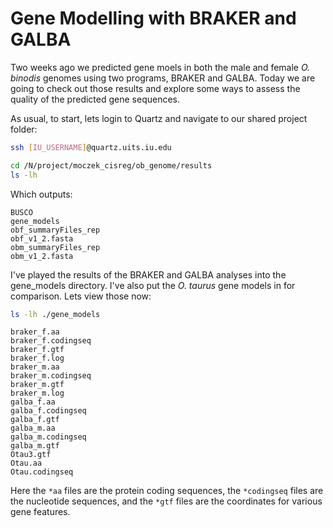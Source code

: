 # Gene Modelling with BRAKER and GALBA

Two weeks ago we predicted gene moels in both the male and female _O. binodis_ genomes using two programs, BRAKER and GALBA. Today we are going to check out those results and explore some ways to assess the quality of the predicted gene sequences. 

As usual, to start, lets login to Quartz and navigate to our shared project folder:

```bash
ssh [IU_USERNAME]@quartz.uits.iu.edu

cd /N/project/moczek_cisreg/ob_genome/results
ls -lh
```

Which outputs:

```
BUSCO
gene_models
obf_summaryFiles_rep
obf_v1_2.fasta
obm_summaryFiles_rep
obm_v1_2.fasta
```

I've played the results of the BRAKER and GALBA analyses into the gene_models directory. I've also put the _O. taurus_ gene models in for comparison. Lets view those now:

```bash
ls -lh ./gene_models
```
```
braker_f.aa
braker_f.codingseq
braker_f.gtf
braker_f.log
braker_m.aa
braker_m.codingseq
braker_m.gtf
braker_m.log
galba_f.aa
galba_f.codingseq
galba_f.gtf
galba_m.aa
galba_m.codingseq
galba_m.gtf
Otau3.gtf
Otau.aa
Otau.codingseq
```

Here the `*aa` files are the protein coding sequences, the `*codingseq` files are the nucleotide sequences, and the `*gtf` files are the coordinates for various gene features. 

